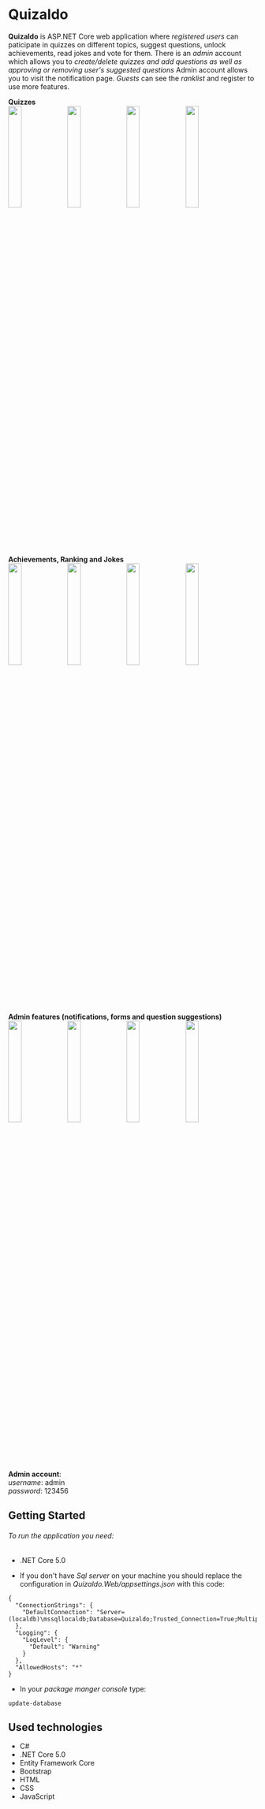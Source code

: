 # Quizaldo
**Quizaldo** is ASP.NET Core web application where *registered users* can paticipate in quizzes on different topics, suggest questions, unlock achievements, read jokes and vote for them. There is an *admin* account which allows you to *create/delete quizzes and add questions as well as approving or removing user's suggested questions* Admin account allows you to visit the notification page. *Guests* can see the *ranklist* and register to use more features.

**Quizzes**  </br>
<img src="https://i.postimg.cc/9QVT2RDL/quiz-Index.png" width="23%"></img> <img src="https://i.postimg.cc/NMy2DRnj/quiz-Start.png" width="23%"></img> <img src="https://i.postimg.cc/QNTWWk56/quiz-Result.png" width="23%"></img> <img src="https://i.postimg.cc/xd8XjKn3/quiz-Search.png" width="23%"></img> 

**Achievements, Ranking and Jokes**  </br>
<img src="https://i.postimg.cc/FKkhnGh8/achievements.png" width="23%"></img> <img src="https://i.postimg.cc/kGsCtpy6/MYachievements.png" width="23%"></img> <img src="https://i.postimg.cc/wMwKBs6D/ranking.png" width="23%"></img> <img src="https://i.postimg.cc/1tK2WNVb/jokes.png" width="23%"></img> 

**Admin features (notifications, forms and question suggestions)**  </br>
<img src="https://i.postimg.cc/pdJsxMVF/1845x800.png" width="23%"></img> <img src="https://i.postimg.cc/BZVMJg3M/admin-Question.png" width="23%"></img> <img src="https://i.postimg.cc/2S4wFNZK/admin-Add-Joke.png" width="23%"></img> <img src="https://i.postimg.cc/4y7vYDGw/admin-Suggestions.png" width="23%"></img> 


**Admin account**: </br>
 *username*: admin <br>  *password*: 123456
## Getting Started

###### To run the application you need:
- .NET Core 5.0 

- If you don't have *Sql server* on your machine you should replace the configuration in *Quizaldo.Web/appsettings.json* with this code:
```
{
  "ConnectionStrings": {
    "DefaultConnection": "Server=(localdb)\mssqllocaldb;Database=Quizaldo;Trusted_Connection=True;MultipleActiveResultSets=true"
  },
  "Logging": {
    "LogLevel": {
      "Default": "Warning"
    }
  },
  "AllowedHosts": "*"
}
```
- In your *package manger console* type: 

```
update-database
```

## Used technologies
- C#
- .NET Core 5.0
- Entity Framework Core
- Bootstrap
- HTML
- CSS
- JavaScript
